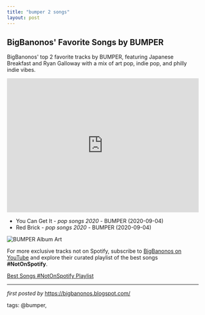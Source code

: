 ```yaml
---
title: "bumper 2 songs"
layout: post
---
```

<h2>BigBanonos' Favorite Songs by BUMPER</h2> <!-- Search Description -->
<p>BigBanonos' top 2 favorite tracks by BUMPER, featuring Japanese Breakfast and Ryan Galloway with a mix of art pop, indie pop, and philly indie vibes.</p> <!-- Spotify Playlist Embed -->
<iframe src="https://open.spotify.com/embed/playlist/5nF3SYKCAO5zXZIL3rQJif?utm_source=generator" width="100%" height="352" frameBorder="0" allowfullscreen="" allow="autoplay; clipboard-write; encrypted-media; fullscreen; picture-in-picture" loading="lazy"></iframe> <!-- Song Listings -->
<ul> <li>You Can Get It - <em>pop songs 2020</em> - BUMPER (2020-09-04)</li> <li>Red Brick - <em>pop songs 2020</em> - BUMPER (2020-09-04)</li>
</ul> <!-- Image -->
<img src="https://images.genius.com/38ab1215e772be0bc3310ced8f41a282.1000x1000x1.jpg" alt="BUMPER Album Art"/>


<!--Subscribe and Playlist Links-->
<div>
    <p>For more exclusive tracks not on Spotify, subscribe to <a href="https://www.youtube.com/@BigBanonos" target="_blank">BigBanonos on YouTube</a> and explore their curated playlist of the best songs <strong>#NotOnSpotify</strong>.</p>
    <p><a href="https://www.youtube.com/playlist?list=PLtuNtuTatqI0kFahUCbtbfenC_ET5O_tr" target="_blank">Best Songs #NotOnSpotify Playlist<br /></a></p></div>

<hr />

<p><em>first posted by</em> <a href="https://bigbanonos.blogspot.com/" rel="noopener" target="_new">https://bigbanonos.blogspot.com/</a></p>

<p>tags: @bumper,</p>
